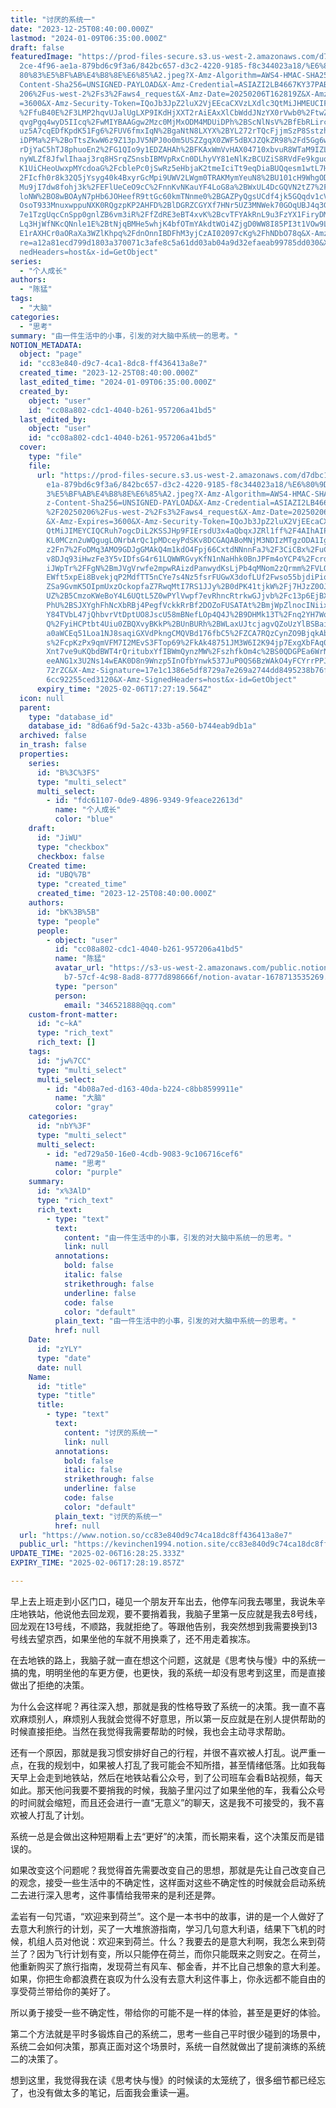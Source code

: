 ```yaml
---
title: "讨厌的系统一"
date: "2023-12-25T08:40:00.000Z"
lastmod: "2024-01-09T06:35:00.000Z"
draft: false
featuredImage: "https://prod-files-secure.s3.us-west-2.amazonaws.com/d7dbc101-8\
  2ce-4f96-ae1a-879bd6c9f3a6/842bc657-d3c2-4220-9185-f8c344023a18/%E6%80%9D%E8%\
  80%83%E5%BF%AB%E4%B8%8E%E6%85%A2.jpeg?X-Amz-Algorithm=AWS4-HMAC-SHA256&X-Amz-\
  Content-Sha256=UNSIGNED-PAYLOAD&X-Amz-Credential=ASIAZI2LB4667KY37PAB%2F20250\
  206%2Fus-west-2%2Fs3%2Faws4_request&X-Amz-Date=20250206T162819Z&X-Amz-Expires\
  =3600&X-Amz-Security-Token=IQoJb3JpZ2luX2VjEEcaCXVzLXdlc3QtMiJHMEUCIFZj%2F3Jt\
  %2FfuB40E%2F3LMP2hqvUJalUgLXP9IKdHjXXT2rAiEAxXlCbWddJNzYX0rVwb0%2FtwZHLe%2BUB\
  qvgPgq4wyD5IIcq%2FwMIYBAAGgw2Mzc0MjMxODM4MDUiDPh%2BScNlNsV%2BfEbRLircA7k5hW7u\
  uz5A7cqEDfKpdK51Fg6%2FUV6fmxIqN%2BgaNtN8LXYX%2BYL272rTQcFjjmSzP8SstzhlkriV4Kv\
  iDPMa%2F%2BoTtsZkwW6z9Z13pJV5NPJ0o0m5USZZgqX0ZWF5dBXJZQkZR98%2Fd5Gg6wcODlpXnG\
  rDjYaC5hTJ8phuoEn2%2FG1QIo9y1EDZAHAh%2BFKAxWmVvHAX04710xbvuR8WTaM9IZLckwvmUdN\
  nyWLZf8JfwlIhaaj3rq8HSrqZSnsbIBMVpRxCn0DLhyVY81eNlKzBCUZiS8RVdFe9kguq4aiH%2BX\
  K1UiCHeoUwxpMYcdoaG%2FcblePc0jSwRz5eHbjaK2tmeIciTt9eqDiaBUQqesm1wtL7H5GOZ4xc%\
  2FIcfh0r8k32Q5jYsyg40k4BxyrGcMpi9UWV2LWgm0TRAKMymYeuN8%2BU101cH9WhgODItQT%2Bi\
  Mu9jI7dw8fohj3k%2FEFlUeCeO9cC%2FnnKvNKauYF4LoG8a%2BWxUL4DcGQVN2tZ7%2F3DnjNltm\
  loNW%2BO8wBOAyN7pHb6JOHeefR9ttGc60kmTNnme0%2BGAZPyQgsUCdf4jk5GQqdv1cVcVNlxTyu\
  OsoT933MnuxwppuNXK0RQgzpKP2AHFD%2BlDGRZCGYXf7HNr5UZ3MNWek70GOqUBJ4q3Guq9QKHuI\
  7e1TzgUqcCnSpp0gnlZB6vm3iR%2FfZdRE3eBT4xvK%2BcvTFYAkRnL9u3FzYX1FiryDMaweR5oTs\
  Lq3HjWfNKcQNnle1E%2BtNjqBMHe5whjK4bfOTmYAkdtWOi4ZjgD0WW8I85PI3t1VOw9L0LDb8b1i\
  E1rAXHCr0aORaXa3WZlKhpq%2FdnOnnIBDFhM3yjCzAI02097cKg%2FhNDbO78q&X-Amz-Signatu\
  re=a12a81ecd799d1803a370071c3afe8c5a61dd03ab04a9d32efaeab99785dd030&X-Amz-Sig\
  nedHeaders=host&x-id=GetObject"
series:
  - "个人成长"
authors:
  - "陈猛"
tags:
  - "大脑"
categories:
  - "思考"
summary: "由一件生活中的小事，引发的对大脑中系统一的思考。"
NOTION_METADATA:
  object: "page"
  id: "cc83e840-d9c7-4ca1-8dc8-ff436413a8e7"
  created_time: "2023-12-25T08:40:00.000Z"
  last_edited_time: "2024-01-09T06:35:00.000Z"
  created_by:
    object: "user"
    id: "cc08a802-cdc1-4040-b261-957206a41bd5"
  last_edited_by:
    object: "user"
    id: "cc08a802-cdc1-4040-b261-957206a41bd5"
  cover:
    type: "file"
    file:
      url: "https://prod-files-secure.s3.us-west-2.amazonaws.com/d7dbc101-82ce-4f96-a\
        e1a-879bd6c9f3a6/842bc657-d3c2-4220-9185-f8c344023a18/%E6%80%9D%E8%80%8\
        3%E5%BF%AB%E4%B8%8E%E6%85%A2.jpeg?X-Amz-Algorithm=AWS4-HMAC-SHA256&X-Am\
        z-Content-Sha256=UNSIGNED-PAYLOAD&X-Amz-Credential=ASIAZI2LB46666LFNPXX\
        %2F20250206%2Fus-west-2%2Fs3%2Faws4_request&X-Amz-Date=20250206T162719Z\
        &X-Amz-Expires=3600&X-Amz-Security-Token=IQoJb3JpZ2luX2VjEEcaCXVzLXdlc3\
        QtMiJIMEYCIQCRuh7ogcDiL2KSSJHp9FIErsdU3x4aQbqxJZRl1ff%2F4AIhAIPfdPEP2v0\
        KL0MCzn2uWQgugLONrbArQc1pMDceyPdSKv8DCGAQABoMNjM3NDIzMTgzODA1Igy3Nu2ZZ8\
        z2Fn7%2FoDMq3AMO9GDJgGMAkQ4m1kdO4Fpj66CxtdNNnnFaJ%2F3CiCBx%2FuC794uv19h\
        v8DJq93iHwzFe3Y5vIDfsG4r61LQWWRGvyKfN1nNaHhk0BnJPFm4oYCP4%2Fcrdir5zqU49\
        iJWpTr%2FFgN%2BmJVgVrwfe2mpwRAizdPanwydKsLjPb4qMNom2zQrmm%2FVLQIsXTvhYe\
        EWft5xpEi8BvekjqP2MdfTT5nCYe7s4Nz5fsrFUGwX3dofLUf2Fwso55bjdiPiqmls%2Fmx\
        ZSa9GvmK5OIpmUxzOckopfaZ7RwqMtI7RS1JJy%2B0dPK41tjkW%2Fj7HJzZ0OJyR4%2B4R\
        UZ%2B5CmzoKWeBoY4L6UQtL5Z0wPYlVwpf7evRhncRtrkwGJjvb%2Fc13p6EjBXFno4CxoA\
        PhU%2BSJXYghFhNcXbRBj4PegfVckkRrBf2DOZoFUSATAt%2BmjWpZlnocINiix4HTDyCNL\
        Y84TVbL47jQhbvrVtDptUO8JscU58mBNefLOp4Q4J%2B9DHMk13T%2Fnq2YH7WoGinzXlC5\
        Q%2FyiHCPtbt4Uiu0ZBQXvyBKkP%2BUnBURh%2BWLaxUJtcjagvQZoUzYlBSBaiQNqvysZf\
        a0aWCEq51Loa1NJ8saqiGXVdPkngCMQVBd176fbC5%2FZCA7RQzCynZO9BjqkAbwXNFlDQf\
        s%2FcpKzPx9qmVFM7I2MEvS3FTop69%2FkAk48751JM3W6I2K94jp7ExgXbFAq06AHNUmkh\
        Xnt7ve9uKQbdBWT4rQritubxYfIBWmQynzMW%2FszhfkOm4c%2BS0QDGPEa6WrNSLu1mIa2\
        eeANG1x3U2Ns14wEAK0D8n9Wnzp5InOfbYnwk537JuP0QS6BzWAkO4yFCYrrPPJpAuvz9dZ\
        72rZC&X-Amz-Signature=17e1c1386e5df8729a7e269a2744dd8495238b76f5a448171\
        6cc92255ced3120&X-Amz-SignedHeaders=host&x-id=GetObject"
      expiry_time: "2025-02-06T17:27:19.564Z"
  icon: null
  parent:
    type: "database_id"
    database_id: "8d6a6f9d-5a2c-433b-a560-b744eab9db1a"
  archived: false
  in_trash: false
  properties:
    series:
      id: "B%3C%3FS"
      type: "multi_select"
      multi_select:
        - id: "fdc61107-0de9-4896-9349-9feace22613d"
          name: "个人成长"
          color: "blue"
    draft:
      id: "JiWU"
      type: "checkbox"
      checkbox: false
    Created time:
      id: "UBQ%7B"
      type: "created_time"
      created_time: "2023-12-25T08:40:00.000Z"
    authors:
      id: "bK%3B%5B"
      type: "people"
      people:
        - object: "user"
          id: "cc08a802-cdc1-4040-b261-957206a41bd5"
          name: "陈猛"
          avatar_url: "https://s3-us-west-2.amazonaws.com/public.notion-static.com/775523\
            b7-57cf-4c98-8ad8-8777d898666f/notion-avatar-1678713535269.png"
          type: "person"
          person:
            email: "346521888@qq.com"
    custom-front-matter:
      id: "c~kA"
      type: "rich_text"
      rich_text: []
    tags:
      id: "jw%7CC"
      type: "multi_select"
      multi_select:
        - id: "4b08a7ed-d163-40da-b224-c8bb8599911e"
          name: "大脑"
          color: "gray"
    categories:
      id: "nbY%3F"
      type: "multi_select"
      multi_select:
        - id: "ed729a50-16e0-4cdb-9083-9c106716cef6"
          name: "思考"
          color: "purple"
    summary:
      id: "x%3AlD"
      type: "rich_text"
      rich_text:
        - type: "text"
          text:
            content: "由一件生活中的小事，引发的对大脑中系统一的思考。"
            link: null
          annotations:
            bold: false
            italic: false
            strikethrough: false
            underline: false
            code: false
            color: "default"
          plain_text: "由一件生活中的小事，引发的对大脑中系统一的思考。"
          href: null
    Date:
      id: "zYLY"
      type: "date"
      date: null
    Name:
      id: "title"
      type: "title"
      title:
        - type: "text"
          text:
            content: "讨厌的系统一"
            link: null
          annotations:
            bold: false
            italic: false
            strikethrough: false
            underline: false
            code: false
            color: "default"
          plain_text: "讨厌的系统一"
          href: null
  url: "https://www.notion.so/cc83e840d9c74ca18dc8ff436413a8e7"
  public_url: "https://kevinchen1994.notion.site/cc83e840d9c74ca18dc8ff436413a8e7"
UPDATE_TIME: "2025-02-06T16:28:25.333Z"
EXPIRY_TIME: "2025-02-06T17:28:19.857Z"

---
```

<link rel="stylesheet" href="https://cdn.jsdelivr.net/npm/katex@0.16.2/dist/katex.min.css" integrity="sha384-bYdxxUwYipFNohQlHt0bjN/LCpueqWz13HufFEV1SUatKs1cm4L6fFgCi1jT643X" crossorigin="anonymous">


早上去上班走到小区门口，碰见一个朋友开车出去，他停车问我去哪里，我说朱辛庄地铁站，他说他去回龙观，要不要捎着我，我脑子里第一反应就是我去8号线，回龙观在13号线，不顺路，我就拒绝了。等跟他告别，我突然想到我需要换到13号线去望京西，如果坐他的车就不用换乘了，还不用走着挨冻。


在去地铁的路上，我脑子就一直在想这个问题，这就是《思考快与慢》中的系统一搞的鬼，明明坐他的车更方便，也更快，我的系统一却没有思考到这里，而是直接做出了拒绝的决策。


为什么会这样呢？再往深入想，那就是我的性格导致了系统一的决策。我一直不喜欢麻烦别人，麻烦别人我就会觉得不好意思，所以第一反应就是在别人提供帮助的时候直接拒绝。当然在我觉得我需要帮助的时候，我也会主动寻求帮助。


还有一个原因，那就是我习惯安排好自己的行程，并很不喜欢被人打乱。说严重一点，在我的规划中，如果被人打乱了我可能会不知所措，甚至情绪低落。比如我每天早上会走到地铁站，然后在地铁站看公众号，到了公司班车会看B站视频，每天如此。那天他问我要不要捎我的时候，我脑子里闪过了如果坐他的车，我看公众号的时间就会缩短，而且还会进行一直“无意义”的聊天，这是我不可接受的，我不喜欢被人打乱了计划。


系统一总是会做出这种短期看上去“更好”的决策，而长期来看，这个决策反而是错误的。


如果改变这个问题呢？我觉得首先需要改变自己的思想，那就是先让自己改变自己的观念，接受一些生活中的不确定性，这样面对这些不确定性的时候就会启动系统二去进行深入思考，这件事情给我带来的是利还是弊。


孟岩有一句咒语，“欢迎来到荷兰”。这个是一本书中的故事，讲的是一个人做好了去意大利旅行的计划，买了一大堆旅游指南，学习几句意大利语，结果下飞机的时候，机组人员对他说：欢迎来到荷兰。什么？我要去的是意大利啊，我怎么来到荷兰了？因为飞行计划有变，所以只能停在荷兰，而你只能既来之则安之。在荷兰，他重新购买了旅行指南，发现荷兰有风车、郁金香，并不比自己想象的意大利差。如果，你把生命都浪费在哀叹为什么没有去意大利这件事上，你永远都不能自由的享受荷兰带给你的美好了。


所以勇于接受一些不确定性，带给你的可能不是一样的体验，甚至是更好的体验。


第二个方法就是平时多锻炼自己的系统二，思考一些自己平时很少碰到的场景中，系统二会如何决策，那真正面对这个场景时，系统一自然就做出了提前演练的系统二的决策了。


想到这里，我觉得我在读《思考快与慢》的时候读的太笼统了，很多细节都已经忘了，也没有做太多的笔记，后面我会重读一遍。

